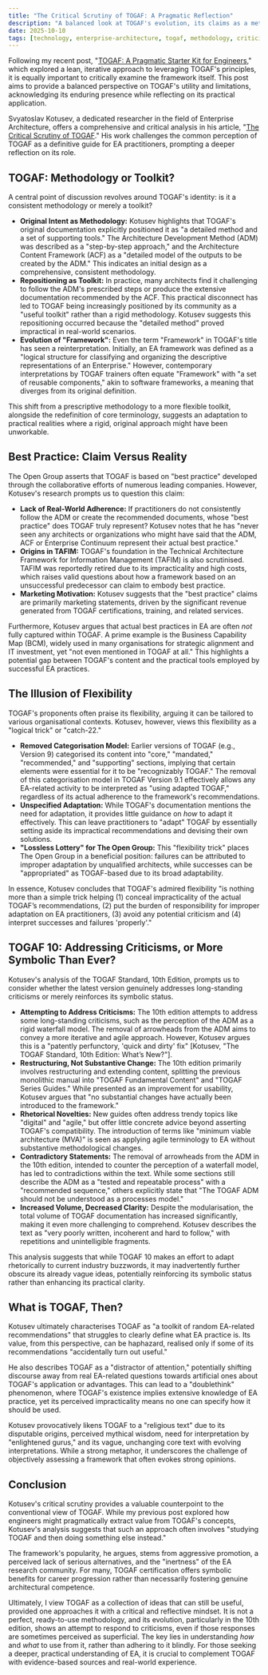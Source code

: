 ```yaml
---
title: "The Critical Scrutiny of TOGAF: A Pragmatic Reflection"
description: "A balanced look at TOGAF's evolution, its claims as a methodology versus a toolkit, and the practical challenges of its application in enterprise architecture, reflecting on its continued utility."
date: 2025-10-10
tags: [technology, enterprise-architecture, togaf, methodology, criticism]
---
```


Following my recent post, "[TOGAF: A Pragmatic Starter Kit for Engineers](https://allarddewinter.net/blog/togaf-a-pragmatic-starter-kit-for-engineers/)," which explored a lean, iterative approach to leveraging TOGAF's principles, it is equally important to critically examine the framework itself. This post aims to provide a balanced perspective on TOGAF's utility and limitations, acknowledging its enduring presence while reflecting on its practical application.

Svyatoslav Kotusev, a dedicated researcher in the field of Enterprise Architecture, offers a comprehensive and critical analysis in his article, "[The Critical Scrutiny of TOGAF](https://medium.com/@kotusev/the-critical-scrutiny-of-togaf-577acee2f4e8)." His work challenges the common perception of TOGAF as a definitive guide for EA practitioners, prompting a deeper reflection on its role.

## TOGAF: Methodology or Toolkit?

A central point of discussion revolves around TOGAF's identity: is it a consistent methodology or merely a toolkit?

*   **Original Intent as Methodology:** Kotusev highlights that TOGAF's original documentation explicitly positioned it as "a detailed method and a set of supporting tools." The Architecture Development Method (ADM) was described as a "step-by-step approach," and the Architecture Content Framework (ACF) as a "detailed model of the outputs to be created by the ADM." This indicates an initial design as a comprehensive, consistent methodology.
*   **Repositioning as Toolkit:** In practice, many architects find it challenging to follow the ADM's prescribed steps or produce the extensive documentation recommended by the ACF. This practical disconnect has led to TOGAF being increasingly positioned by its community as a "useful toolkit" rather than a rigid methodology. Kotusev suggests this repositioning occurred because the "detailed method" proved impractical in real-world scenarios.
*   **Evolution of "Framework":** Even the term "Framework" in TOGAF's title has seen a reinterpretation. Initially, an EA framework was defined as a "logical structure for classifying and organizing the descriptive representations of an Enterprise." However, contemporary interpretations by TOGAF trainers often equate "Framework" with "a set of reusable components," akin to software frameworks, a meaning that diverges from its original definition.

This shift from a prescriptive methodology to a more flexible toolkit, alongside the redefinition of core terminology, suggests an adaptation to practical realities where a rigid, original approach might have been unworkable.

## Best Practice: Claim Versus Reality

The Open Group asserts that TOGAF is based on "best practice" developed through the collaborative efforts of numerous leading companies. However, Kotusev's research prompts us to question this claim:

*   **Lack of Real-World Adherence:** If practitioners do not consistently follow the ADM or create the recommended documents, whose "best practice" does TOGAF truly represent? Kotusev notes that he has "never seen any architects or organizations who might have said that the ADM, ACF or Enterprise Continuum represent their actual best practice."
*   **Origins in TAFIM:** TOGAF's foundation in the Technical Architecture Framework for Information Management (TAFIM) is also scrutinised. TAFIM was reportedly retired due to its impracticality and high costs, which raises valid questions about how a framework based on an unsuccessful predecessor can claim to embody best practice.
*   **Marketing Motivation:** Kotusev suggests that the "best practice" claims are primarily marketing statements, driven by the significant revenue generated from TOGAF certifications, training, and related services.

Furthermore, Kotusev argues that actual best practices in EA are often *not* fully captured within TOGAF. A prime example is the Business Capability Map (BCM), widely used in many organisations for strategic alignment and IT investment, yet "not even mentioned in TOGAF at all." This highlights a potential gap between TOGAF's content and the practical tools employed by successful EA practices.

## The Illusion of Flexibility

TOGAF's proponents often praise its flexibility, arguing it can be tailored to various organisational contexts. Kotusev, however, views this flexibility as a "logical trick" or "catch-22."

*   **Removed Categorisation Model:** Earlier versions of TOGAF (e.g., Version 9) categorised its content into "core," "mandated," "recommended," and "supporting" sections, implying that certain elements were essential for it to be "recognizably TOGAF." The removal of this categorisation model in TOGAF Version 9.1 effectively allows any EA-related activity to be interpreted as "using adapted TOGAF," regardless of its actual adherence to the framework's recommendations.
*   **Unspecified Adaptation:** While TOGAF's documentation mentions the need for adaptation, it provides little guidance on *how* to adapt it effectively. This can leave practitioners to "adapt" TOGAF by essentially setting aside its impractical recommendations and devising their own solutions.
*   **"Lossless Lottery" for The Open Group:** This "flexibility trick" places The Open Group in a beneficial position: failures can be attributed to improper adaptation by unqualified architects, while successes can be "appropriated" as TOGAF-based due to its broad adaptability.

In essence, Kotusev concludes that TOGAF's admired flexibility "is nothing more than a simple trick helping (1) conceal impracticality of the actual TOGAF’s recommendations, (2) put the burden of responsibility for improper adaptation on EA practitioners, (3) avoid any potential criticism and (4) interpret successes and failures 'properly'."

## TOGAF 10: Addressing Criticisms, or More Symbolic Than Ever?

Kotusev's analysis of the TOGAF Standard, 10th Edition, prompts us to consider whether the latest version genuinely addresses long-standing criticisms or merely reinforces its symbolic status.

*   **Attempting to Address Criticisms:** The 10th edition attempts to address some long-standing criticisms, such as the perception of the ADM as a rigid waterfall model. The removal of arrowheads from the ADM aims to convey a more iterative and agile approach. However, Kotusev argues this is a "patently perfunctory, 'quick and dirty' fix" [Kotusev, "The TOGAF Standard, 10th Edition: What’s New?"].
*   **Restructuring, Not Substantive Change:** The 10th edition primarily involves restructuring and extending content, splitting the previous monolithic manual into "TOGAF Fundamental Content" and "TOGAF Series Guides." While presented as an improvement for usability, Kotusev argues that "no substantial changes have actually been introduced to the framework."
*   **Rhetorical Novelties:** New guides often address trendy topics like "digital" and "agile," but offer little concrete advice beyond asserting TOGAF's compatibility. The introduction of terms like "minimum viable architecture (MVA)" is seen as applying agile terminology to EA without substantive methodological changes.
*   **Contradictory Statements:** The removal of arrowheads from the ADM in the 10th edition, intended to counter the perception of a waterfall model, has led to contradictions within the text. While some sections still describe the ADM as a "tested and repeatable process" with a "recommended sequence," others explicitly state that "The TOGAF ADM should not be understood as a processes model."
*   **Increased Volume, Decreased Clarity:** Despite the modularisation, the total volume of TOGAF documentation has increased significantly, making it even more challenging to comprehend. Kotusev describes the text as "very poorly written, incoherent and hard to follow," with repetitions and unintelligible fragments.

This analysis suggests that while TOGAF 10 makes an effort to adapt rhetorically to current industry buzzwords, it may inadvertently further obscure its already vague ideas, potentially reinforcing its symbolic status rather than enhancing its practical clarity.

## What is TOGAF, Then?

Kotusev ultimately characterises TOGAF as "a toolkit of random EA-related recommendations" that struggles to clearly define what EA practice is. Its value, from this perspective, can be haphazard, realised only if some of its recommendations "accidentally turn out useful."

He also describes TOGAF as a "distractor of attention," potentially shifting discourse away from real EA-related questions towards artificial ones about TOGAF's application or advantages. This can lead to a "doublethink" phenomenon, where TOGAF's existence implies extensive knowledge of EA practice, yet its perceived impracticality means no one can specify how it should be used.

Kotusev provocatively likens TOGAF to a "religious text" due to its disputable origins, perceived mythical wisdom, need for interpretation by "enlightened gurus," and its vague, unchanging core text with evolving interpretations. While a strong metaphor, it underscores the challenge of objectively assessing a framework that often evokes strong opinions.

## Conclusion

Kotusev's critical scrutiny provides a valuable counterpoint to the conventional view of TOGAF. While my previous post explored how engineers might pragmatically extract value from TOGAF's concepts, Kotusev's analysis suggests that such an approach often involves "studying TOGAF and then doing something else instead."

The framework's popularity, he argues, stems from aggressive promotion, a perceived lack of serious alternatives, and the "inertness" of the EA research community. For many, TOGAF certification offers symbolic benefits for career progression rather than necessarily fostering genuine architectural competence.

Ultimately, I view TOGAF as a collection of ideas that can still be useful, provided one approaches it with a critical and reflective mindset. It is not a perfect, ready-to-use methodology, and its evolution, particularly in the 10th edition, shows an attempt to respond to criticisms, even if those responses are sometimes perceived as superficial. The key lies in understanding *how* and *what* to use from it, rather than adhering to it blindly. For those seeking a deeper, practical understanding of EA, it is crucial to complement TOGAF with evidence-based sources and real-world experience.